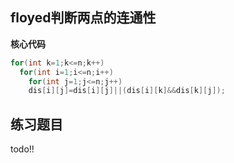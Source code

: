 ## floyed判断两点的连通性






**核心代码**

```c
for(int k=1;k<=n;k++)
  for(int i=1;i<=n;i++)
    for(int j=1;j<=n;j++)
    dis[i][j]=dis[i][j]||(dis[i][k]&&dis[k][j]);
```

## 练习题目

todo!!
